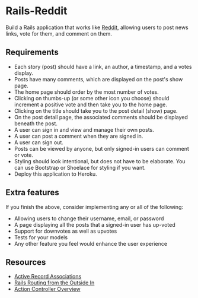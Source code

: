 # Rails-Reddit

Build a Rails application that works like [Reddit](https://www.reddit.com/), allowing users to post news links, vote for them, and comment on them.

## Requirements

- Each story (post) should have a link, an author, a timestamp, and a votes display.
- Posts have many comments, which are displayed on the post's show page.
- The home page should order by the most number of votes.
- Clicking on thumbs-up (or some other icon you choose) should increment a positive vote and then take you to the home page.
- Clicking on the title should take you to the post detail (show) page.
- On the post detail page, the associated comments should be displayed beneath the post.
- A user can sign in and view and manage their own posts.
- A user can post a comment when they are signed in.
- A user can sign out.
- Posts can be viewed by anyone, but only signed-in users can comment or vote.
- Styling should look intentional, but does not have to be elaborate. You can use Bootstrap or Shoelace for styling if you want.
- Deploy this application to Heroku.

## Extra features

If you finish the above, consider implementing any or all of the following:

- Allowing users to change their username, email, or password
- A page displaying all the posts that a signed-in user has up-voted
- Support for downvotes as well as upvotes
- Tests for your models
- Any other feature you feel would enhance the user experience

## Resources

- [Active Record Associations](http://guides.rubyonrails.org/association_basics.html)
- [Rails Routing from the Outside In](http://guides.rubyonrails.org/routing.html)
- [Action Controller Overview](http://guides.rubyonrails.org/action_controller_overview.html)